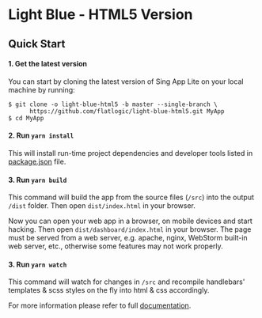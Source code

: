 # Light Blue - HTML5 Version

## Quick Start

#### 1. Get the latest version

You can start by cloning the latest version of Sing App Lite on your local machine by running:

```shell
$ git clone -o light-blue-html5 -b master --single-branch \
      https://github.com/flatlogic/light-blue-html5.git MyApp
$ cd MyApp
```

#### 2. Run `yarn install`

This will install run-time project dependencies and developer tools listed in [package.json](../package.json) file.

#### 3. Run `yarn build`

This command will build the app from the source files (`/src`) into the output `/dist` folder. Then open `dist/index.html` in your browser.

Now you can open your web app in a browser, on mobile devices and start
hacking. Then open `dist/dashboard/index.html` in your browser. The page must be served from a web server, e.g. apache, nginx, WebStorm built-in web server, etc., otherwise some features may not work properly.

#### 3. Run `yarn watch`

This command will watch for changes in `/src` and recompile handlebars' templates & scss styles on the fly into html & css accordingly.

For more information please refer to full [documentation](https://demo.flatlogic.com/sing-app/documentation).

